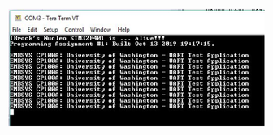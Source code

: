 ![Image of teraterm Output](https://raw.githubusercontent.com/grunhurdb/embsys100/master/assignment1/output.JPG)